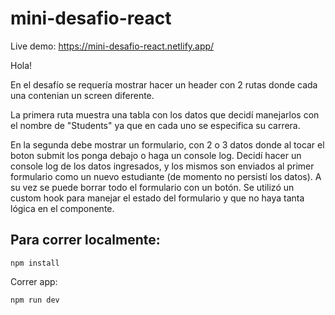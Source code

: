 # mini-desafio-react

Live demo: https://mini-desafio-react.netlify.app/

Hola! 

En el desafío se requería mostrar hacer un header con 2 rutas donde cada una contenian un screen diferente.

La primera ruta muestra una tabla con los datos que decidí manejarlos con el nombre de "Students" ya que en cada uno se especifica su carrera.

En la segunda debe mostrar un formulario, con 2 o 3 datos donde al tocar el boton submit los ponga debajo o haga un console log.
Decidí hacer un console log de los datos ingresados, y los mismos son enviados al primer formulario como un nuevo estudiante (de momento no persistí los datos). A su vez se puede borrar todo el formulario con un botón.
Se utilizó un custom hook para manejar el estado del formulario y que no haya tanta lógica en el componente.

## Para correr localmente:

```
npm install
```
Correr app:
```
npm run dev
```



